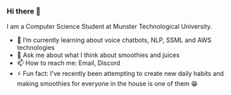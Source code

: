 ### Hi there 👋

<!--
**yongmei1/yongmei1** is a ✨ _special_ ✨ repository because its `README.md` (this file) appears on your GitHub profile. 

Here are some ideas to get you started:-->

I am a Computer Science Student at Munster Technological University.

- 🌱 I’m currently learning about voice chatbots, NLP, SSML and AWS technologies
- 💬 Ask me about what I think about smoothies and juices
- 📫 How to reach me: Email, Discord
- ⚡ Fun fact: I've recently been attempting to create new daily habits and making smoothies for everyone in the house is one of them 😁

